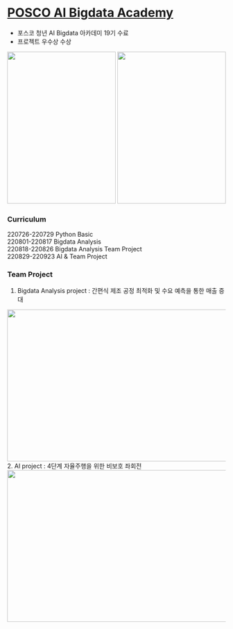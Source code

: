 # [POSCO AI Bigdata Academy](https://youth.posco.com/posco/edu/index.php?mod=academy&pag=aca01#khwhat)
* 포스코 청년 AI Bigdata 아카데미 19기 수료  
* 프로젝트 우수상 수상  

<img src="https://github.com/user-attachments/assets/f8e8623b-4b41-46ef-bc73-1827208d4b6a" width="250" height="350"/> <img src="https://github.com/user-attachments/assets/9af5849b-13bd-445c-bee8-73ec2099e8db" width="250" height="350"/>

### Curriculum
220726-220729 Python Basic  
220801-220817 Bigdata Analysis  
220818-220826 Bigdata Analysis Team Project  
220829-220923 AI & Team Project  

### Team Project
1. Bigdata Analysis project : 간편식 제조 공정 최적화 및 수요 예측을 통한 매출 증대
<img src="https://github.com/user-attachments/assets/f24c40d4-0e1d-4870-8d16-0556c288deb2" width="600" height="350"/>
2. AI project : 4단계 자율주행을 위한 비보호 좌회전
<img src="https://github.com/user-attachments/assets/09181089-ccdb-4cd9-911f-a2ae47a09121" width="600" height="350"/>
